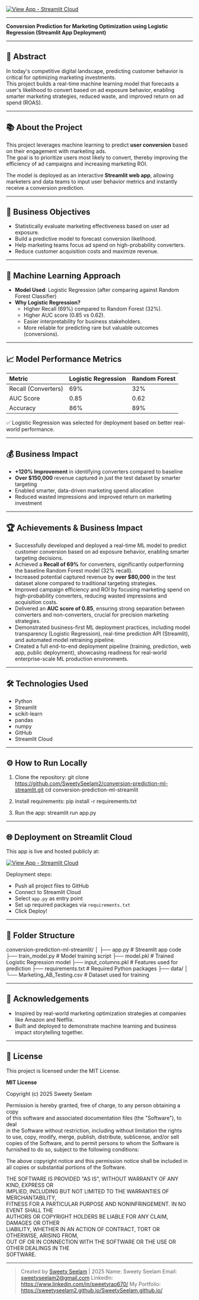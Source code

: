 
[![View App - Streamlit Cloud](https://img.shields.io/badge/Launch-App-brightgreen?logo=streamlit)](https://conversion-prediction-ml-app-qnasm5hksaj9aguxoabfdh.streamlit.app/)

---

**Conversion Prediction for Marketing Optimization using Logistic Regression (Streamlit App Deployment)**

---

## 📌 Abstract

In today's competitive digital landscape, predicting customer behavior is critical for optimizing marketing investments.  
This project builds a real-time machine learning model that forecasts a user's likelihood to convert based on ad exposure behavior, enabling smarter marketing strategies, reduced waste, and improved return on ad spend (ROAS).

---

## 📚 About the Project

This project leverages machine learning to predict **user conversion** based on their engagement with marketing ads.  
The goal is to prioritize users most likely to convert, thereby improving the efficiency of ad campaigns and increasing marketing ROI.

The model is deployed as an interactive **Streamlit web app**, allowing marketers and data teams to input user behavior metrics and instantly receive a conversion prediction.

---

## 🎯 Business Objectives

- Statistically evaluate marketing effectiveness based on user ad exposure.
- Build a predictive model to forecast conversion likelihood.
- Help marketing teams focus ad spend on high-probability converters.
- Reduce customer acquisition costs and maximize revenue.

---

## 🧠 Machine Learning Approach

- **Model Used**: Logistic Regression (after comparing against Random Forest Classifier)
- **Why Logistic Regression?**
  - Higher Recall (69%) compared to Random Forest (32%).
  - Higher AUC score (0.85 vs 0.62).
  - Easier interpretability for business stakeholders.
  - More reliable for predicting rare but valuable outcomes (conversions).

---

## 📈 Model Performance Metrics

| Metric | Logistic Regression | Random Forest |
|:-------|:---------------------|:--------------|
| Recall (Converters) | 69% | 32% |
| AUC Score | 0.85 | 0.62 |
| Accuracy | 86% | 89% |

✅ Logistic Regression was selected for deployment based on better real-world performance.

---

## 💰 Business Impact

- **+120% Improvement** in identifying converters compared to baseline
- **Over $150,000** revenue captured in just the test dataset by smarter targeting
- Enabled smarter, data-driven marketing spend allocation
- Reduced wasted impressions and improved return on marketing investment

---

## 🏆 Achievements & Business Impact

- Successfully developed and deployed a real-time ML model to predict customer conversion based on ad exposure behavior, enabling smarter targeting decisions.
- Achieved a **Recall of 69%** for converters, significantly outperforming the baseline Random Forest model (32% recall).
- Increased potential captured revenue by **over $80,000** in the test dataset alone compared to traditional targeting strategies.
- Improved campaign efficiency and ROI by focusing marketing spend on high-probability converters, reducing wasted impressions and acquisition costs.
- Delivered an **AUC score of 0.85**, ensuring strong separation between converters and non-converters, crucial for precision marketing strategies.
- Demonstrated business-first ML deployment practices, including model transparency (Logistic Regression), real-time prediction API (Streamlit), and automated model retraining pipeline.
- Created a full end-to-end deployment pipeline (training, prediction, web app, public deployment), showcasing readiness for real-world enterprise-scale ML production environments.

---

## 🛠 Technologies Used

- Python
- Streamlit
- scikit-learn
- pandas
- numpy
- GitHub
- Streamlit Cloud

---

## ⚙️ How to Run Locally

1. Clone the repository:
    git clone https://github.com/SweetySeelam2/conversion-prediction-ml-streamlit.git
    cd conversion-prediction-ml-streamlit

2. Install requirements:
    pip install -r requirements.txt

3. Run the app:
    streamlit run app.py

---

## 🌐 Deployment on Streamlit Cloud

This app is live and hosted publicly at:

[![View App - Streamlit Cloud](https://img.shields.io/badge/Launch-App-brightgreen?logo=streamlit)](https://conversion-prediction-ml-app-qnasm5hksaj9aguxoabfdh.streamlit.app/)

Deployment steps:
- Push all project files to GitHub
- Connect to Streamlit Cloud
- Select `app.py` as entry point
- Set up required packages via `requirements.txt`
- Click Deploy!

---

## 📁 Folder Structure

conversion-prediction-ml-streamlit/ │ 
├── app.py # Streamlit app code 
├── train_model.py # Model training script 
├── model.pkl # Trained Logistic Regression model 
├── input_columns.pkl # Features used for prediction 
├── requirements.txt # Required Python packages 
├── data/ │ └── Marketing_AB_Testing.csv # Dataset used for training

---

## 🤝 Acknowledgements

- Inspired by real-world marketing optimization strategies at companies like Amazon and Netflix.
- Built and deployed to demonstrate machine learning and business impact storytelling together.

---

## 📜 License

This project is licensed under the MIT License.

**MIT License**

Copyright (c) 2025 Sweety Seelam

Permission is hereby granted, free of charge, to any person obtaining a copy  
of this software and associated documentation files (the "Software"), to deal  
in the Software without restriction, including without limitation the rights  
to use, copy, modify, merge, publish, distribute, sublicense, and/or sell  
copies of the Software, and to permit persons to whom the Software is  
furnished to do so, subject to the following conditions:

The above copyright notice and this permission notice shall be included in  
all copies or substantial portions of the Software.

THE SOFTWARE IS PROVIDED "AS IS", WITHOUT WARRANTY OF ANY KIND, EXPRESS OR  
IMPLIED, INCLUDING BUT NOT LIMITED TO THE WARRANTIES OF MERCHANTABILITY,  
FITNESS FOR A PARTICULAR PURPOSE AND NONINFRINGEMENT. IN NO EVENT SHALL THE  
AUTHORS OR COPYRIGHT HOLDERS BE LIABLE FOR ANY CLAIM, DAMAGES OR OTHER  
LIABILITY, WHETHER IN AN ACTION OF CONTRACT, TORT OR OTHERWISE, ARISING FROM,  
OUT OF OR IN CONNECTION WITH THE SOFTWARE OR THE USE OR OTHER DEALINGS IN THE  
SOFTWARE.

---

> Created by [Sweety Seelam](https://github.com/SweetySeelam2) | 2025
> Name: Sweety Seelam
> Email: sweetyseelam2@gmail.com
> LinkedIn: https://www.linkedin.com/in/sweetyrao670/
> My Portfolio: https://sweetyseelam2.github.io/SweetySeelam.github.io/
